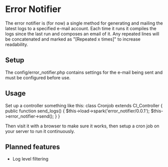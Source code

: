 # Error Notifier

The error notifier is (for now) a single method for generating and mailing the latest logs to a specified e-mail account. Each time it
runs it compiles the logs since the last run and composes an email of it. Any repeated lines will be concatenated and marked
as "[Repeated x times]" to increase readability.

## Setup
The config/error_notifier.php contains settings for the e-mail being sent and must be configured before use.

## Usage
Set up a controller something like this:
	class Cronjob extends CI_Controller {
		public function send_logs() {
			$this->load->spark('error_notifier/0.0.1');
			$this->error_notifier->send();
		}
	}

Then visit it with a browser to make sure it works, then setup a cron job on your server to run it continuously.

## Planned features
- Log level filtering